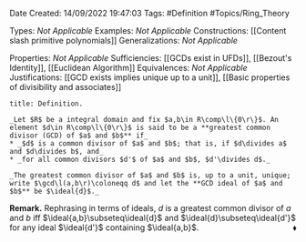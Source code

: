 <div class="topSpace"></div>

Date Created: 14/09/2022 19:47:03
Tags: #Definition #Topics/Ring_Theory

Types: _Not Applicable_
Examples: _Not Applicable_
Constructions: [[Content slash primitive polynomials]]
Generalizations: _Not Applicable_

Properties: _Not Applicable_
Sufficiencies: [[GCDs exist in UFDs]], [[Bezout's Identity]], [[Euclidean Algorithm]]
Equivalences: _Not Applicable_
Justifications: [[GCD exists implies unique up to a unit]], [[Basic properties of divisibility and associates]]

``` ad-Definition
title: Definition.

_Let $R$ be a integral domain and fix $a,b\in R\comp\l\{0\r\}$. An element $d\in R\comp\l\{0\r\}$ is said to be a **greatest common divisor (GCD) of $a$ and $b$** if_
* _$d$ is a common divisor of $a$ and $b$; that is, if $d\divides a$ and $d\divides b$, and_
* _for all common divisors $d'$ of $a$ and $b$, $d'\divides d$._

_The greatest common divisor of $a$ and $b$ is, up to a unit, unique; write $\gcd\l(a,b\r)\coloneqq d$ and let the **GCD ideal of $a$ and $b$** be $\ideal{d}$._

```

**Remark.** Rephrasing in terms of ideals, $d$ is a greatest common divisor of $a$ and $b$ iff $\ideal{a,b}\subseteq\ideal{d}$ and $\ideal{d}\subseteq\ideal{d'}$ for any ideal $\ideal{d'}$ containing $\ideal{a,b}$.<span style="float:right;">$\blacklozenge$</span>
